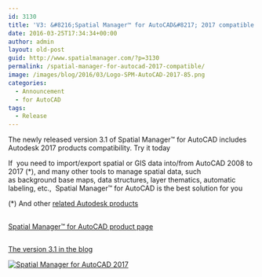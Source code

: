 ```yaml
---
id: 3130
title: 'V3: &#8216;Spatial Manager™ for AutoCAD&#8217; 2017 compatible'
date: 2016-03-25T17:34:34+00:00
author: admin
layout: old-post
guid: http://www.spatialmanager.com/?p=3130
permalink: /spatial-manager-for-autocad-2017-compatible/
image: /images/blog/2016/03/Logo-SPM-AutoCAD-2017-85.png
categories:
  - Announcement
  - for AutoCAD
tags:
  - Release
---
```

The newly released version 3.1 of Spatial Manager™ for AutoCAD includes Autodesk 2017 products compatibility. Try it today<!--more-->

If  you need to import/export spatial or GIS data into/from AutoCAD 2008 to 2017 (*), and many other tools to manage spatial data, such as background base maps, data structures, layer thematics, automatic labeling, etc.,  Spatial Manager™ for AutoCAD is the best solution for you

(*) And other <a href="http://wiki.spatialmanager.com/index.php/Spatial_Manager%E2%84%A2_for_AutoCAD_-_FAQs:_Compatible_AutoCAD_applications" target="_blank" rel="nofollow">related Autodesk products</a>

## 

<a title="Spatial Manager™ for AutoCAD product page" href="http://www.spatialmanager.com/spm-forautocad/" target="_blank" rel="nofollow">Spatial Manager™ for AutoCAD product page</a>

## 

<a href="http://www.spatialmanager.com/feb16-new-releases-the-best-spatial-manager-suite/" target="_blank" rel="nofollow">The version 3.1 in the blog</a>

<a href="/images/blog/2016/03/Spatial-Manager-for-AutoCAD-2017.png" target="_blank" rel="attachment wp-att-3132" rel="nofollow"><img src="/images/blog/2016/03/Spatial-Manager-for-AutoCAD-2017-1024x576.png" alt="Spatial Manager for AutoCAD 2017" width="625" height="352" srcset="/images/blog/2016/03/Spatial-Manager-for-AutoCAD-2017-1024x576.png 1024w, /images/blog/2016/03/Spatial-Manager-for-AutoCAD-2017-300x169.png 300w, /images/blog/2016/03/Spatial-Manager-for-AutoCAD-2017-768x432.png 768w, /images/blog/2016/03/Spatial-Manager-for-AutoCAD-2017-624x351.png 624w, /images/blog/2016/03/Spatial-Manager-for-AutoCAD-2017.png 1280w" sizes="(max-width: 625px) 100vw, 625px" /></a>